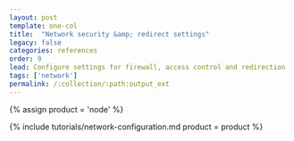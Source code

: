 ```yaml
---
layout: post
template: one-col
title:  "Network security &amp; redirect settings"
legacy: false
categories: references
order: 9
lead: Configure settings for firewall, access control and redirection
tags: ['network']
permalink: /:collection/:path:output_ext
---
```


{% assign product = 'node' %}

{% include tutorials/network-configuration.md product = product %}